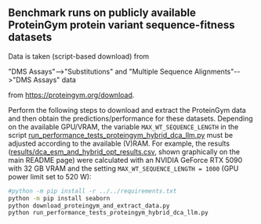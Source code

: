 ## Benchmark runs on publicly available ProteinGym protein variant sequence-fitness datasets

Data is taken (script-based download) from 

"DMS Assays"-->"Substitutions" and "Multiple Sequence Alignments"-->"DMS Assays" data 

from https://proteingym.org/download.

Perform the following steps to download and extract the ProteinGym data and then obtain the predictions/performance for these datasets.
Depending on the available GPU/VRAM, the variable `MAX_WT_SEQUENCE_LENGTH` in the script [run_performance_tests_proteingym_hybrid_dca_llm.py](run_performance_tests_proteingym_hybrid_dca_llm.py) must be adjusted according to the available (V)RAM. For example, the results ([results/dca_esm_and_hybrid_opt_results.csv](results/dca_esm_and_hybrid_opt_results.csv), shown graphically on the main README page) were calculated with an NVIDIA GeForce RTX 5090 with 32 GB VRAM and the setting `MAX_WT_SEQUENCE_LENGTH = 1000` (GPU power limit set to 520 W):

```sh
#python -m pip install -r ../../requirements.txt
python -m pip install seaborn
python download_proteingym_and_extract_data.py
python run_performance_tests_proteingym_hybrid_dca_llm.py
```
